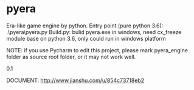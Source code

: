 # pyera
Era-like game engine by python.
Entry point (pure python 3.6): .\pyera\pyera.py
Build.py: bulid pyera.exe in windows, need cx_freeze module base on python 3.6, only could run in windows platform

NOTE: if you use Pycharm to edit this project, please mark pyera_engine folder as source root folder, or it may not work well.

0.1

DOCUMENT:
http://www.jianshu.com/u/854c73718eb2
